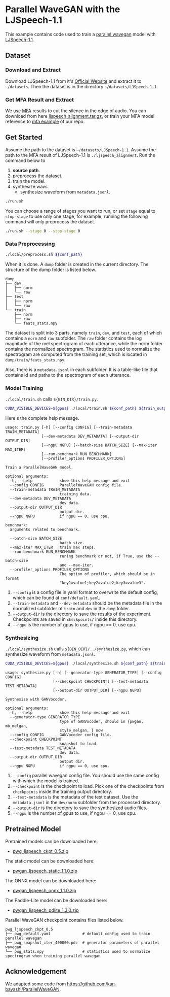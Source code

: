 # Parallel WaveGAN with the LJSpeech-1.1
This example contains code used to train a [parallel wavegan](http://arxiv.org/abs/1910.11480) model with [LJSpeech-1.1](https://keithito.com/LJ-Speech-Dataset/).
## Dataset
### Download and Extract
Download LJSpeech-1.1 from it's [Official Website](https://keithito.com/LJ-Speech-Dataset/) and extract it to `~/datasets`. Then the dataset is in the directory `~/datasets/LJSpeech-1.1`.
### Get MFA Result and Extract
We use [MFA](https://github.com/MontrealCorpusTools/Montreal-Forced-Aligner) results to cut the silence in the edge of audio.
You can download from here [ljspeech_alignment.tar.gz](https://paddlespeech.cdn.bcebos.com/MFA/LJSpeech-1.1/ljspeech_alignment.tar.gz), or train your MFA model reference to [mfa example](https://github.com/PaddlePaddle/PaddleSpeech/tree/develop/examples/other/mfa) of our repo.

## Get Started
Assume the path to the dataset is `~/datasets/LJSpeech-1.1`.
Assume the path to the MFA result of LJSpeech-1.1 is `./ljspeech_alignment`.
Run the command below to
1. **source path**.
2. preprocess the dataset.
3. train the model.
4. synthesize wavs.
    - synthesize waveform from `metadata.jsonl`.
```bash
./run.sh
```
You can choose a range of stages you want to run, or set `stage` equal to `stop-stage` to use only one stage, for example, running the following command will only preprocess the dataset.
```bash
./run.sh --stage 0 --stop-stage 0
```
### Data Preprocessing
```bash
./local/preprocess.sh ${conf_path}
```
When it is done. A `dump` folder is created in the current directory. The structure of the dump folder is listed below.

```text
dump
├── dev
│   ├── norm
│   └── raw
├── test
│   ├── norm
│   └── raw
└── train
    ├── norm
    ├── raw
    └── feats_stats.npy
```

The dataset is split into 3 parts, namely `train`, `dev`, and `test`, each of which contains a `norm` and `raw` subfolder. The `raw` folder contains the log magnitude of the mel spectrogram of each utterance, while the norm folder contains the normalized spectrogram. The statistics used to normalize the spectrogram are computed from the training set, which is located in `dump/train/feats_stats.npy`.

Also, there is a `metadata.jsonl` in each subfolder. It is a table-like file that contains id and paths to the spectrogram of each utterance.

### Model Training
`./local/train.sh` calls `${BIN_DIR}/train.py`.
```bash
CUDA_VISIBLE_DEVICES=${gpus} ./local/train.sh ${conf_path} ${train_output_path}
```
Here's the complete help message.

```text
usage: train.py [-h] [--config CONFIG] [--train-metadata TRAIN_METADATA]
                [--dev-metadata DEV_METADATA] [--output-dir OUTPUT_DIR]
                [--ngpu NGPU] [--batch-size BATCH_SIZE] [--max-iter MAX_ITER]
                [--run-benchmark RUN_BENCHMARK]
                [--profiler_options PROFILER_OPTIONS]

Train a ParallelWaveGAN model.

optional arguments:
  -h, --help            show this help message and exit
  --config CONFIG       ParallelWaveGAN config file.
  --train-metadata TRAIN_METADATA
                        training data.
  --dev-metadata DEV_METADATA
                        dev data.
  --output-dir OUTPUT_DIR
                        output dir.
  --ngpu NGPU           if ngpu == 0, use cpu.

benchmark:
  arguments related to benchmark.

  --batch-size BATCH_SIZE
                        batch size.
  --max-iter MAX_ITER   train max steps.
  --run-benchmark RUN_BENCHMARK
                        runing benchmark or not, if True, use the --batch-size
                        and --max-iter.
  --profiler_options PROFILER_OPTIONS
                        The option of profiler, which should be in format
                        "key1=value1;key2=value2;key3=value3".
```

1. `--config` is a config file in yaml format to overwrite the default config, which can be found at `conf/default.yaml`.
2. `--train-metadata` and `--dev-metadata` should be the metadata file in the normalized subfolder of `train` and `dev` in the `dump` folder.
3. `--output-dir` is the directory to save the results of the experiment. Checkpoints are saved in `checkpoints/` inside this directory.
4. `--ngpu` is the number of gpus to use, if ngpu == 0, use cpu.

### Synthesizing
`./local/synthesize.sh` calls `${BIN_DIR}/../synthesize.py`, which can synthesize waveform from `metadata.jsonl`.
```bash
CUDA_VISIBLE_DEVICES=${gpus} ./local/synthesize.sh ${conf_path} ${train_output_path} ${ckpt_name}
```
```text
usage: synthesize.py [-h] [--generator-type GENERATOR_TYPE] [--config CONFIG]
                     [--checkpoint CHECKPOINT] [--test-metadata TEST_METADATA]
                     [--output-dir OUTPUT_DIR] [--ngpu NGPU]

Synthesize with GANVocoder.

optional arguments:
  -h, --help            show this help message and exit
  --generator-type GENERATOR_TYPE
                        type of GANVocoder, should in {pwgan, mb_melgan,
                        style_melgan, } now
  --config CONFIG       GANVocoder config file.
  --checkpoint CHECKPOINT
                        snapshot to load.
  --test-metadata TEST_METADATA
                        dev data.
  --output-dir OUTPUT_DIR
                        output dir.
  --ngpu NGPU           if ngpu == 0, use cpu.
```

1. `--config` parallel wavegan config file. You should use the same config with which the model is trained.
2. `--checkpoint` is the checkpoint to load. Pick one of the checkpoints from `checkpoints` inside the training output directory.
3. `--test-metadata` is the metadata of the test dataset. Use the `metadata.jsonl` in the `dev/norm` subfolder from the processed directory.
4. `--output-dir` is the directory to save the synthesized audio files.
5. `--ngpu` is the number of gpus to use, if ngpu == 0, use cpu.

## Pretrained Model
Pretrained models can be downloaded here:
- [pwg_ljspeech_ckpt_0.5.zip](https://paddlespeech.cdn.bcebos.com/Parakeet/released_models/pwgan/pwg_ljspeech_ckpt_0.5.zip)

The static model can be downloaded here:
- [pwgan_ljspeech_static_1.1.0.zip](https://paddlespeech.cdn.bcebos.com/Parakeet/released_models/pwgan/pwgan_ljspeech_static_1.1.0.zip)

The ONNX model can be downloaded here:
- [pwgan_ljspeech_onnx_1.1.0.zip](https://paddlespeech.cdn.bcebos.com/Parakeet/released_models/pwgan/pwgan_ljspeech_onnx_1.1.0.zip)

The Paddle-Lite model can be downloaded here:
- [pwgan_ljspeech_pdlite_1.3.0.zip](https://paddlespeech.cdn.bcebos.com/Parakeet/released_models/pwgan/pwgan_ljspeech_pdlite_1.3.0.zip)


Parallel WaveGAN checkpoint contains files listed below.

```text
pwg_ljspeech_ckpt_0.5
├── pwg_default.yaml              # default config used to train parallel wavegan
├── pwg_snapshot_iter_400000.pdz  # generator parameters of parallel wavegan
└── pwg_stats.npy                 # statistics used to normalize spectrogram when training parallel wavegan
```
## Acknowledgement
We adapted some code from https://github.com/kan-bayashi/ParallelWaveGAN.
